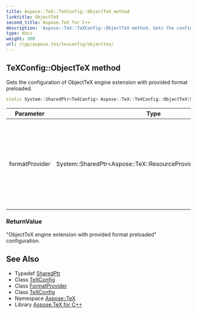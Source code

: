 ```yaml
---
title: Aspose::TeX::TeXConfig::ObjectTeX method
linktitle: ObjectTeX
second_title: Aspose.TeX for C++
description: 'Aspose::TeX::TeXConfig::ObjectTeX method. Gets the configuration of ObjectTeX engine extension with provided format preloaded in C++.'
type: docs
weight: 300
url: /cpp/aspose.tex/texconfig/objecttex/
---
```

## TeXConfig::ObjectTeX method


Gets the configuration of ObjectTeX engine extension with provided format preloaded.

```cpp
static System::SharedPtr<TeXConfig> Aspose::TeX::TeXConfig::ObjectTeX(System::SharedPtr<Aspose::TeX::ResourceProviders::FormatProvider> formatProvider=nullptr)
```


| Parameter | Type | Description |
| --- | --- | --- |
| formatProvider | System::SharedPtr\<Aspose::TeX::ResourceProviders::FormatProvider\> | The format provider. If left equal to null then default ObjectTeX format (which is essentially Plain [TeX](../../)) will be loaded. |

### ReturnValue

"ObjectTeX engine extension with provided format preloaded" configuration.

## See Also

* Typedef [SharedPtr](../../../system/sharedptr/)
* Class [TeXConfig](../)
* Class [FormatProvider](../../../aspose.tex.resourceproviders/formatprovider/)
* Class [TeXConfig](../)
* Namespace [Aspose::TeX](../../)
* Library [Aspose.TeX for C++](../../../)
